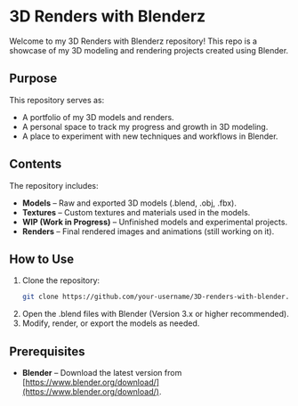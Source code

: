 # 3D Renders with Blenderz 

Welcome to my 3D Renders with Blenderz repository! This repo is a showcase of my 3D modeling and rendering projects created using Blender.

## Purpose
This repository serves as:
- A portfolio of my 3D models and renders.
- A personal space to track my progress and growth in 3D modeling.
- A place to experiment with new techniques and workflows in Blender.

## Contents
The repository includes:
- **Models** – Raw and exported 3D models (.blend, .obj, .fbx).
- **Textures** – Custom textures and materials used in the models.
- **WIP (Work in Progress)** – Unfinished models and experimental projects.
- **Renders** – Final rendered images and animations (still working on it).

## How to Use
1. Clone the repository:
   ```bash
   git clone https://github.com/your-username/3D-renders-with-blender.git
   ```
2. Open the .blend files with Blender (Version 3.x or higher recommended).
3. Modify, render, or export the models as needed.

## Prerequisites
- **Blender** – Download the latest version from [https://www.blender.org/download/](https://www.blender.org/download/).
